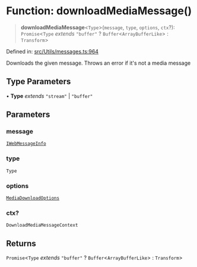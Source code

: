 # Function: downloadMediaMessage()

> **downloadMediaMessage**\<`Type`\>(`message`, `type`, `options`, `ctx`?): `Promise`\<`Type` *extends* `"buffer"` ? `Buffer`\<`ArrayBufferLike`\> : `Transform`\>

Defined in: [src/Utils/messages.ts:964](https://github.com/Fokusdotid/Baileys/blob/6a8e2076fa4119b2d5152250d579a4fbed394533/src/Utils/messages.ts#L964)

Downloads the given message. Throws an error if it's not a media message

## Type Parameters

• **Type** *extends* `"stream"` \| `"buffer"`

## Parameters

### message

[`IWebMessageInfo`](../namespaces/proto/interfaces/IWebMessageInfo.md)

### type

`Type`

### options

[`MediaDownloadOptions`](../type-aliases/MediaDownloadOptions.md)

### ctx?

`DownloadMediaMessageContext`

## Returns

`Promise`\<`Type` *extends* `"buffer"` ? `Buffer`\<`ArrayBufferLike`\> : `Transform`\>
